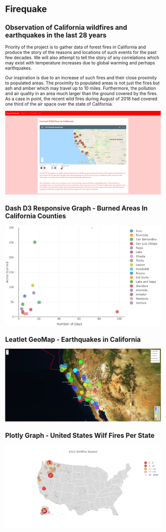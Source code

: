 # Firequake

## Observation of California wildfires and earthquakes in the last 28 years


Priority of the project is to gather data of forest fires in California and produce the story of the reasons and locations of such events for the past few decades. We will also attempt to tell the story of any correlations which may exist with temperature increases due to global warming and perhaps earthquakes.

Our inspiration is due to an increase of such fires and their close proximity to populated areas. The proximity to populated areas is not just the fires but ash and amber which may travel up to 10 miles. Furthermore, the pollution and air quality in an area much larger than the ground covered by the fires. As a case in point, the recent wild fires during August of 2018 had covered one third of the air space over the state of California.


![PNG](ProjectFireQuake/Images/Main.PNG)

## Dash D3 Responsive Graph - Burned Areas In California Counties


![PNG](ProjectFireQuake/Images/AcresBurned.PNG)


## Leatlet GeoMap - Earthquakes in California

![PNG](ProjectFireQuake/Images/EarthQuakes.PNG)


## Plotly Graph - United States Wilf Fires Per State

![png](ProjectFireQuake/Images/USWildFires.png)